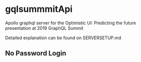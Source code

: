 # gqlsummmitApi
Apollo graphql server for the Optimistic UI: Predicting the future presentation at 2019 GraphQL Summit

Detailed explanation can be found on SERVERSETUP.md

## No Password Login
